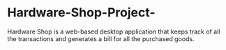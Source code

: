 # Hardware-Shop-Project-
Hardware Shop is a web-based desktop application that keeps track of all the transactions and generates a bill for all the purchased goods.

